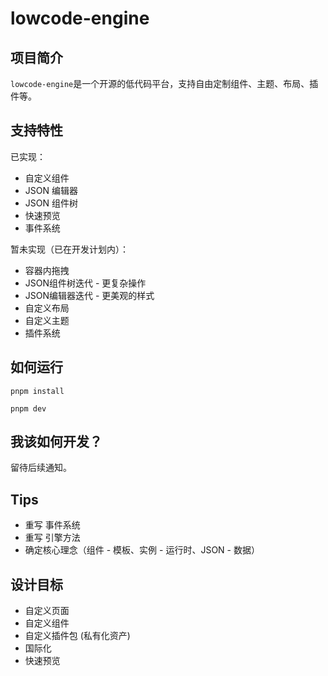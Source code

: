 # lowcode-engine

## 项目简介
`lowcode-engine`是一个开源的低代码平台，支持自由定制组件、主题、布局、插件等。

## 支持特性
已实现：
- 自定义组件
- JSON 编辑器
- JSON 组件树
- 快速预览
- 事件系统

暂未实现（已在开发计划内）：
- 容器内拖拽
- JSON组件树迭代 - 更复杂操作
- JSON编辑器迭代 - 更美观的样式
- 自定义布局
- 自定义主题
- 插件系统

## 如何运行
```shell
pnpm install

pnpm dev
```

## 我该如何开发？
留待后续通知。

## Tips
- 重写 事件系统
- 重写 引擎方法
- 确定核心理念（组件 - 模板、实例 - 运行时、JSON - 数据）

## 设计目标
- 自定义页面
- 自定义组件
- 自定义插件包 (私有化资产)
- 国际化
- 快速预览
